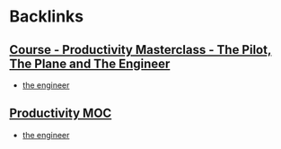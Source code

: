 
# Backlinks
## [Course - Productivity Masterclass - The Pilot, The Plane and The Engineer](<Course - Productivity Masterclass - The Pilot, The Plane and The Engineer.md>)
- [the engineer](<the engineer.md>)

## [Productivity MOC](<Productivity MOC.md>)
- [the engineer](<the engineer.md>)

